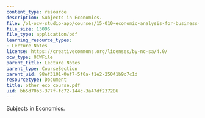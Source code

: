 ```yaml
---
content_type: resource
description: Subjects in Economics.
file: /ol-ocw-studio-app/courses/15-010-economic-analysis-for-business-decisions-fall-2004/bb5d70b3377ffc72144c3a47df237286_other_eco_course.pdf
file_size: 13096
file_type: application/pdf
learning_resource_types:
- Lecture Notes
license: https://creativecommons.org/licenses/by-nc-sa/4.0/
ocw_type: OCWFile
parent_title: Lecture Notes
parent_type: CourseSection
parent_uid: 98ef3101-0ef7-5f0a-f1e2-25041b9c7c1d
resourcetype: Document
title: other_eco_course.pdf
uid: bb5d70b3-377f-fc72-144c-3a47df237286
---
```

Subjects in Economics.
